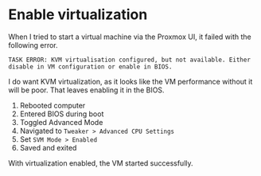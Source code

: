 # Enable virtualization

When I tried to start a virtual machine via the Proxmox UI,
it failed with the following error.

```
TASK ERROR: KVM virtualisation configured, but not available. Either disable in VM configuration or enable in BIOS.
```

I do want KVM virtualization, as it looks like the VM performance without it will be poor.
That leaves enabling it in the BIOS.

1. Rebooted computer
2. Entered BIOS during boot
3. Toggled Advanced Mode
4. Navigated to `Tweaker > Advanced CPU Settings`
5. Set `SVM Mode > Enabled`
6. Saved and exited

With virtualization enabled, the VM started successfully.
